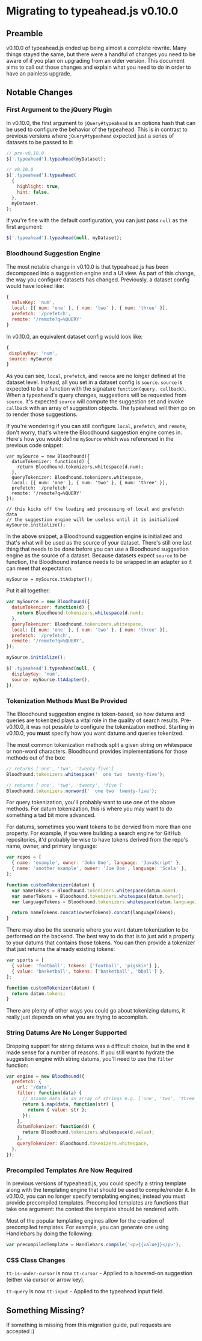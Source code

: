 # Migrating to typeahead.js v0.10.0

## Preamble

v0.10.0 of typeahead.js ended up being almost a complete rewrite. Many things stayed the same, but there were a handful of changes you need to be aware of if you plan on upgrading from an older version. This document aims to call out those changes and explain what you need to do in order to have an painless upgrade.

## Notable Changes

### First Argument to the jQuery Plugin

In v0.10.0, the first argument to `jQuery#typeahead` is an options hash that can be used to configure the behavior of the typeahead. This is in contrast to previous versions where `jQuery#typeahead` expected just a series of datasets to be passed to it:

```javascript
// pre-v0.10.0
$('.typeahead').typeahead(myDataset);

// v0.10.0
$('.typeahead').typeahead(
  {
    highlight: true,
    hint: false,
  },
  myDataset,
);
```

If you're fine with the default configuration, you can just pass `null` as the first argument:

```javascript
$('.typeahead').typeahead(null, myDataset);
```

### Bloodhound Suggestion Engine

The most notable change in v0.10.0 is that typeahead.js has been decomposed into a suggestion engine and a UI view. As part of this change, the way you configure datasets has changed. Previously, a dataset config would have looked like:

```javascript
{
  valueKey: 'num',
  local: [{ num: 'one' }, { num: 'two' }, { num: 'three' }],
  prefetch: '/prefetch',
  remote: '/remote?q=%QUERY'
}
```

In v0.10.0, an equivalent dataset config would look like:

```javascript
{
 displayKey: 'num',
 source: mySource
}
```

As you can see, `local`, `prefetch`, and `remote` are no longer defined at the dataset level. Instead, all you set in a dataset config is `source`. `source` is expected to be a function with the signature `function(query, callback)`. When a typeahead's query changes, suggestions will be requested from `source`. It's expected `source` will compute the suggestion set and invoke `callback` with an array of suggestion objects. The typeahead will then go on to render those suggestions.

If you're wondering if you can still configure `local`, `prefetch`, and `remote`, don't worry, that's where the Bloodhound suggestion engine comes in. Here's how you would define `mySource` which was referenced in the previous code snippet:

```
var mySource = new Bloodhound({
  datumTokenizer: function(d) {
    return Bloodhound.tokenizers.whitespace(d.num);
  },
  queryTokenizer: Bloodhound.tokenizers.whitespace,
  local: [{ num: 'one' }, { num: 'two' }, { num: 'three' }],
  prefetch: '/prefetch',
  remote: '/remote?q=%QUERY'
});

// this kicks off the loading and processing of local and prefetch data
// the suggestion engine will be useless until it is initialized
mySource.initialize();
```

In the above snippet, a Bloodhound suggestion engine is initialized and that's what will be used as the source of your dataset. There's still one last thing that needs to be done before you can use a Bloodhound suggestion engine as the source of a dataset. Because datasets expect `source` to be function, the Bloodhound instance needs to be wrapped in an adapter so it can meet that expectation.

```
mySource = mySource.ttAdapter();
```

Put it all together:

```javascript
var mySource = new Bloodhound({
  datumTokenizer: function(d) {
    return Bloodhound.tokenizers.whitespace(d.num);
  },
  queryTokenizer: Bloodhound.tokenizers.whitespace,
  local: [{ num: 'one' }, { num: 'two' }, { num: 'three' }],
  prefetch: '/prefetch',
  remote: '/remote?q=%QUERY',
});

mySource.initialize();

$('.typeahead').typeahead(null, {
  displayKey: 'num',
  source: mySource.ttAdapter(),
});
```

### Tokenization Methods Must Be Provided

The Bloodhound suggestion engine is token-based, so how datums and queries are tokenized plays a vital role in the quality of search results. Pre-v0.10.0, it was not possible to configure the tokenization method. Starting in v0.10.0, you **must** specify how you want datums and queries tokenized.

The most common tokenization methods split a given string on whitespace or non-word characters. Bloodhound provides implementations for those methods out of the box:

```javascript
// returns ['one', 'two', 'twenty-five']
Bloodhound.tokenizers.whitespace('  one two  twenty-five');

// returns ['one', 'two', 'twenty', 'five']
Bloodhound.tokenizers.nonword('  one two  twenty-five');
```

For query tokenization, you'll probably want to use one of the above methods. For datum tokenization, this is where you may want to do something a tad bit more advanced.

For datums, sometimes you want tokens to be dervied from more than one property. For example, if you were building a search engine for GitHub repositories, it'd probably be wise to have tokens derived from the repo's name, owner, and primary language:

```javascript
var repos = [
  { name: 'example', owner: 'John Doe', language: 'JavaScript' },
  { name: 'another example', owner: 'Joe Doe', language: 'Scala' },
];

function customTokenizer(datum) {
  var nameTokens = Bloodhound.tokenizers.whitespace(datum.name);
  var ownerTokens = Bloodhound.tokenizers.whitespace(datum.owner);
  var languageTokens = Bloodhound.tokenizers.whitespace(datum.language);

  return nameTokens.concat(ownerTokens).concat(languageTokens);
}
```

There may also be the scenario where you want datum tokenization to be performed on the backend. The best way to do that is to just add a property to your datums that contains those tokens. You can then provide a tokenizer that just returns the already existing tokens:

```javascript
var sports = [
  { value: 'football', tokens: ['football', 'pigskin'] },
  { value: 'basketball', tokens: ['basketball', 'bball'] },
];

function customTokenizer(datum) {
  return datum.tokens;
}
```

There are plenty of other ways you could go about tokenizing datums, it really just depends on what you are trying to accomplish.

### String Datums Are No Longer Supported

Dropping support for string datums was a difficult choice, but in the end it made sense for a number of reasons. If you still want to hydrate the suggestion engine with string datums, you'll need to use the `filter` function:

```javascript
var engine = new Bloodhound({
  prefetch: {
    url: '/data',
    filter: function(data) {
      // assume data is an array of strings e.g. ['one', 'two', 'three']
      return $.map(data, function(str) {
        return { value: str };
      });
    },
    datumTokenizer: function(d) {
      return Bloodhound.tokenizers.whitespace(d.value);
    },
    queryTokenizer: Bloodhound.tokenizers.whitespace,
  },
});
```

### Precompiled Templates Are Now Required

In previous versions of typeahead.js, you could specify a string template along with the templating engine that should be used to compile/render it. In v0.10.0, you can no longer specify templating engines; instead you must provide precompiled templates. Precompiled templates are functions that take one argument: the context the template should be rendered with.

Most of the popular templating engines allow for the creation of precompiled templates. For example, you can generate one using Handlebars by doing the following:

```javascript
var precompiledTemplate = Handlebars.compile('<p>{{value}}</p>');
```

[handlebars]: http://handlebarsjs.com/

### CSS Class Changes

`tt-is-under-cursor` is now `tt-cursor` - Applied to a hovered-on suggestion (either via cursor or arrow key).

`tt-query` is now `tt-input` - Applied to the typeahead input field.

## Something Missing?

If something is missing from this migration guide, pull requests are accepted :)
